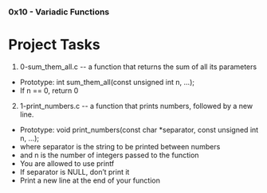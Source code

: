 ### 0x10 - Variadic Functions
# Project Tasks

1. 0-sum_them_all.c -- a function that returns the sum of all its parameters

 - Prototype: int sum_them_all(const unsigned int n, ...);
 - If n == 0, return 0

2. 1-print_numbers.c -- a function that prints numbers, followed by a new line.

 - Prototype: void print_numbers(const char *separator, const unsigned int n, ...);
 - where separator is the string to be printed between numbers
 - and n is the number of integers passed to the function
 - You are allowed to use printf
 - If separator is NULL, don’t print it
 - Print a new line at the end of your function 
